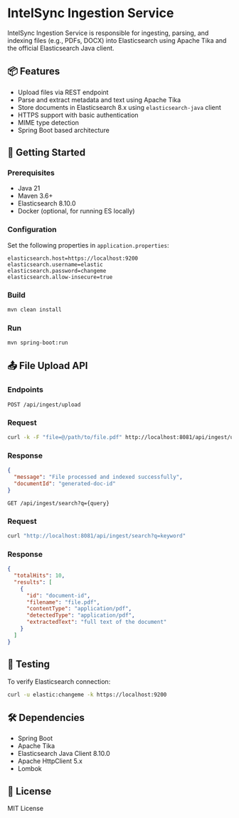 # IntelSync Ingestion Service

IntelSync Ingestion Service is responsible for ingesting, parsing, and indexing files (e.g., PDFs, DOCX) into Elasticsearch using Apache Tika and the official Elasticsearch Java client.

## 📦 Features

- Upload files via REST endpoint
- Parse and extract metadata and text using Apache Tika
- Store documents in Elasticsearch 8.x using `elasticsearch-java` client
- HTTPS support with basic authentication
- MIME type detection
- Spring Boot based architecture

## 🚀 Getting Started

### Prerequisites

- Java 21
- Maven 3.6+
- Elasticsearch 8.10.0
- Docker (optional, for running ES locally)

### Configuration

Set the following properties in `application.properties`:

```
elasticsearch.host=https://localhost:9200
elasticsearch.username=elastic
elasticsearch.password=changeme
elasticsearch.allow-insecure=true
```

### Build

```bash
mvn clean install
```

### Run

```bash
mvn spring-boot:run
```

## 📤 File Upload API

### Endpoints

```
POST /api/ingest/upload
```

### Request

```bash
curl -k -F "file=@/path/to/file.pdf" http://localhost:8081/api/ingest/upload
```

### Response

```json
{
  "message": "File processed and indexed successfully",
  "documentId": "generated-doc-id"
}
```

```
GET /api/ingest/search?q={query}
```

### Request

```bash
curl "http://localhost:8081/api/ingest/search?q=keyword"
```

### Response

```json
{
  "totalHits": 10,
  "results": [
    {
      "id": "document-id",
      "filename": "file.pdf",
      "contentType": "application/pdf",
      "detectedType": "application/pdf",
      "extractedText": "full text of the document"
    }
  ]
}
```

## 🧪 Testing

To verify Elasticsearch connection:

```bash
curl -u elastic:changeme -k https://localhost:9200
```

## 🛠 Dependencies

- Spring Boot
- Apache Tika
- Elasticsearch Java Client 8.10.0
- Apache HttpClient 5.x
- Lombok

## 📄 License

MIT License
